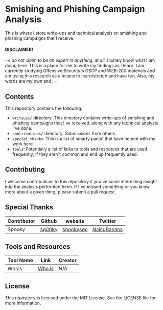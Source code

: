 # Smishing and Phishing Campaign Analysis
This is where I store write-ups and technical analysis on smishing and phishing campaigns that I receive.

#### DISCLAIMER!
⋅⋅⋅*I do not claim to be an expert in anything, at all*. I barely know what I am doing here. This is a place for me to write my findings as I learn. I am currently studying Offensive Security's OSCP and WEB-200 materials and am using this research as a means to learn/stretch and have fun. Also, my words are my own and .⋅⋅⋅

## Contents
This repository contains the following:

- `writeups/` directory: This directory contains write-ups of smishing and phishing campaigns that I've received, along with any technical analysis I've done.
- `contributions/` directory: Submissions from others.
- `special thanks`: This is a list of smarty pants' that have helped with my work here.
- `tools`: Potentially a list of links to tools and resources that are used frequently, if they aren't common and end up frequently used.

## Contributing

I welcome contributions to this repository if you've some interesting insight into the analysis performed herin. If I've missed something or you know more about a given thing, please submit a pull request.

## Special Thanks

| Contributor   | Github    | website   | Twitter   |
|---------------|-----------|-----------|-----------|
|Spooky         | [sq00ky](https://github.com/Sq00ky) | [spookysec](https://blog.spookysec.net/) | [NaisuBanana](https://twitter.com/NaisuBanana) |


## Tools and Resources
| Tool Name | Link | Creator |
|---|---|---|
|Whois | [Who.is](https://who.is/) |N/A |


## License

This repository is licensed under the MIT License. See the LICENSE file for more information.
